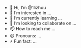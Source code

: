 - 👋 Hi, I’m @1lizhou
- 👀 I’m interested in ...
- 🌱 I’m currently learning ...
- 💞️ I’m looking to collaborate on ...
- 📫 How to reach me ...
- 😄 Pronouns: ...
- ⚡ Fun fact: ...

<!---
1lizhou/1lizhou is a ✨ special ✨ repository because its `README.md` (this file) appears on your GitHub profile.
You can click the Preview link to take a look at your changes.
--->
